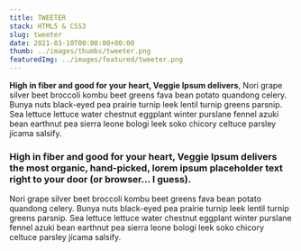 ```yaml
---
title: TWEETER
stack: HTML5 & CSS3
slug: tweeter
date: 2021-03-10T00:00:00+00:00
thumb: ../images/thumbs/tweeter.png
featuredImg: ../images/featured/tweeter.png
---
```


**High in fiber and good for your heart, Veggie Ipsum delivers**, Nori grape silver beet broccoli kombu beet greens fava bean potato quandong celery. Bunya nuts black-eyed pea prairie turnip leek lentil turnip greens parsnip. Sea lettuce lettuce water chestnut eggplant winter purslane fennel azuki bean earthnut pea sierra leone bologi leek soko chicory celtuce parsley jícama salsify.

### High in fiber and good for your heart, Veggie Ipsum delivers the most organic, hand-picked, lorem ipsum placeholder text right to your door (or browser... I guess).

Nori grape silver beet broccoli kombu beet greens fava bean potato quandong celery. Bunya nuts black-eyed pea prairie turnip leek lentil turnip greens parsnip. Sea lettuce lettuce water chestnut eggplant winter purslane fennel azuki bean earthnut pea sierra leone bologi leek soko chicory celtuce parsley jícama salsify.
